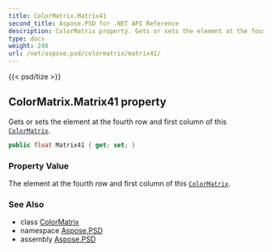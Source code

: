 ```yaml
---
title: ColorMatrix.Matrix41
second_title: Aspose.PSD for .NET API Reference
description: ColorMatrix property. Gets or sets the element at the fourth row and first column of this ColorMatrix
type: docs
weight: 240
url: /net/aspose.psd/colormatrix/matrix41/
---
```

{{< psd/tize >}}
## ColorMatrix.Matrix41 property

Gets or sets the element at the fourth row and first column of this [`ColorMatrix`](../).

```csharp
public float Matrix41 { get; set; }
```

### Property Value

The element at the fourth row and first column of this [`ColorMatrix`](../).

### See Also

* class [ColorMatrix](../)
* namespace [Aspose.PSD](../../colormatrix/)
* assembly [Aspose.PSD](../../../)



